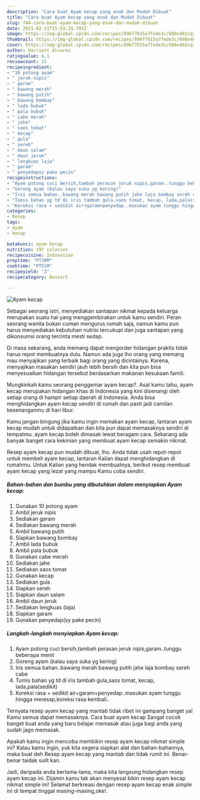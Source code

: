 ```yaml
---
description: "Cara buat Ayam kecap yang enak dan Mudah Dibuat"
title: "Cara buat Ayam kecap yang enak dan Mudah Dibuat"
slug: 744-cara-buat-ayam-kecap-yang-enak-dan-mudah-dibuat
date: 2021-02-21T15:53:24.791Z
image: https://img-global.cpcdn.com/recipes/89677615a7fede3c/680x482cq70/ayam-kecap-foto-resep-utama.jpg
thumbnail: https://img-global.cpcdn.com/recipes/89677615a7fede3c/680x482cq70/ayam-kecap-foto-resep-utama.jpg
cover: https://img-global.cpcdn.com/recipes/89677615a7fede3c/680x482cq70/ayam-kecap-foto-resep-utama.jpg
author: Harriett Alvarez
ratingvalue: 4.1
reviewcount: 15
recipeingredient:
- "10 potong ayam"
- " jeruk nipis"
- " garam"
- " bawang merah"
- " bawang putih"
- " bawang bombay"
- " lada bubuk"
- " pala bubuk"
- " cabe merah"
- " jahe"
- " saos tomat"
- " kecap"
- " gula"
- " sereh"
- " daun salam"
- " daun jeruk"
- " lengkuas laja"
- " garam"
- " penyedapsy pake pecin"
recipeinstructions:
- "Ayam potong cuci bersih,tambah perasan jeruk nipis,garam..tunggu beberapa menit"
- "Goreng ayam (kalau saya suka yg kering)"
- "Iris semua bahan..bawang merah bawang putih jahe laja bombay sereh cabe"
- "Tumis bahan yg td di iris tambah gula,saos tomat, kecap, lada,pala(sedikit)"
- "Koreksi rasa + sedikit air+garam+penyedap..masukan ayam tunggu hingga meresap,koreksi rasa kembali.."
categories:
- Resep
tags:
- ayam
- kecap

katakunci: ayam kecap 
nutrition: 197 calories
recipecuisine: Indonesian
preptime: "PT30M"
cooktime: "PT51M"
recipeyield: "3"
recipecategory: Dessert

---
```



![Ayam kecap](https://img-global.cpcdn.com/recipes/89677615a7fede3c/680x482cq70/ayam-kecap-foto-resep-utama.jpg)

Sebagai seorang istri, menyediakan santapan nikmat kepada keluarga merupakan suatu hal yang menggembirakan untuk kamu sendiri. Peran seorang  wanita bukan cuman mengurus rumah saja, namun kamu pun harus menyediakan kebutuhan nutrisi tercukupi dan juga santapan yang dikonsumsi orang tercinta mesti sedap.

Di masa  sekarang, anda memang dapat mengorder hidangan praktis tidak harus repot membuatnya dulu. Namun ada juga lho orang yang memang mau menyajikan yang terbaik bagi orang yang dicintainya. Karena, menyajikan masakan sendiri jauh lebih bersih dan kita pun bisa menyesuaikan hidangan tersebut berdasarkan makanan kesukaan famili. 



Mungkinkah kamu seorang penggemar ayam kecap?. Asal kamu tahu, ayam kecap merupakan hidangan khas di Indonesia yang kini disenangi oleh setiap orang di hampir setiap daerah di Indonesia. Anda bisa menghidangkan ayam kecap sendiri di rumah dan pasti jadi camilan kesenanganmu di hari libur.

Kamu jangan bingung jika kamu ingin memakan ayam kecap, lantaran ayam kecap mudah untuk didapatkan dan kita pun dapat memasaknya sendiri di tempatmu. ayam kecap boleh dimasak lewat beragam cara. Sekarang ada banyak banget cara kekinian yang membuat ayam kecap semakin nikmat.

Resep ayam kecap pun mudah dibuat, lho. Anda tidak usah repot-repot untuk membeli ayam kecap, lantaran Kalian dapat menghidangkan di rumahmu. Untuk Kalian yang hendak membuatnya, berikut resep membuat ayam kecap yang lezat yang mampu Kamu coba sendiri.

<!--inarticleads1-->

##### Bahan-bahan dan bumbu yang dibutuhkan dalam menyiapkan Ayam kecap:

1. Gunakan 10 potong ayam
1. Ambil  jeruk nipis
1. Sediakan  garam
1. Sediakan  bawang merah
1. Ambil  bawang putih
1. Siapkan  bawang bombay
1. Ambil  lada bubuk
1. Ambil  pala bubuk
1. Gunakan  cabe merah
1. Sediakan  jahe
1. Sediakan  saos tomat
1. Gunakan  kecap
1. Sediakan  gula
1. Siapkan  sereh
1. Siapkan  daun salam
1. Ambil  daun jeruk
1. Sediakan  lengkuas (laja)
1. Siapkan  garam
1. Gunakan  penyedap(sy pake pecin)




<!--inarticleads2-->

##### Langkah-langkah menyiapkan Ayam kecap:

1. Ayam potong cuci bersih,tambah perasan jeruk nipis,garam..tunggu beberapa menit
1. Goreng ayam (kalau saya suka yg kering)
1. Iris semua bahan..bawang merah bawang putih jahe laja bombay sereh cabe
1. Tumis bahan yg td di iris tambah gula,saos tomat, kecap, lada,pala(sedikit)
1. Koreksi rasa + sedikit air+garam+penyedap..masukan ayam tunggu hingga meresap,koreksi rasa kembali..




Ternyata resep ayam kecap yang mantab tidak ribet ini gampang banget ya! Kamu semua dapat memasaknya. Cara buat ayam kecap Sangat cocok banget buat anda yang baru belajar memasak atau juga bagi anda yang sudah jago memasak.

Apakah kamu ingin mencoba membikin resep ayam kecap nikmat simple ini? Kalau kamu ingin, yuk kita segera siapkan alat dan bahan-bahannya, maka buat deh Resep ayam kecap yang mantab dan tidak rumit ini. Benar-benar taidak sulit kan. 

Jadi, daripada anda berlama-lama, maka kita langsung hidangkan resep ayam kecap ini. Dijamin kamu tak akan menyesal bikin resep ayam kecap nikmat simple ini! Selamat berkreasi dengan resep ayam kecap enak simple ini di tempat tinggal masing-masing,oke!.

